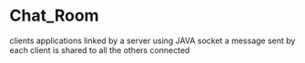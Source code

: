 # Chat_Room
clients applications linked by a server using JAVA socket
a message sent by each client is shared to all the others connected
